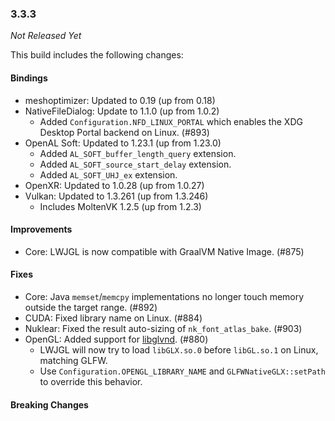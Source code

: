 ### 3.3.3

_Not Released Yet_

This build includes the following changes:

#### Bindings

- meshoptimizer: Updated to 0.19 (up from 0.18)
- NativeFileDialog: Update to 1.1.0 (up from 1.0.2)
  * Added `Configuration.NFD_LINUX_PORTAL` which enables the XDG Desktop Portal backend on Linux. (#893) 
- OpenAL Soft: Updated to 1.23.1 (up from 1.23.0)
  * Added `AL_SOFT_buffer_length_query` extension.
  * Added `AL_SOFT_source_start_delay` extension.
  * Added `AL_SOFT_UHJ_ex` extension.
- OpenXR: Updated to 1.0.28 (up from 1.0.27)
- Vulkan: Updated to 1.3.261 (up from 1.3.246)
  * Includes MoltenVK 1.2.5 (up from 1.2.3)

#### Improvements

- Core: LWJGL is now compatible with GraalVM Native Image. (#875)

#### Fixes

- Core: Java `memset`/`memcpy` implementations no longer touch memory outside the target range. (#892)
- CUDA: Fixed library name on Linux. (#884)
- Nuklear: Fixed the result auto-sizing of `nk_font_atlas_bake`. (#903)
- OpenGL: Added support for [libglvnd](https://github.com/NVIDIA/libglvnd). (#880)
    * LWJGL will now try to load `libGLX.so.0` before `libGL.so.1` on Linux, matching GLFW.
    * Use `Configuration.OPENGL_LIBRARY_NAME` and `GLFWNativeGLX::setPath` to override this behavior.

#### Breaking Changes

